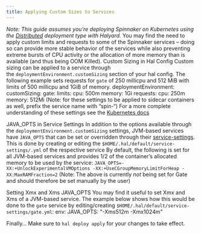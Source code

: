```yaml
---
title: Applying Custom Sizes to Services
---
```



*Note: This guide assumes you’re deploying Spinnaker on Kubernetes using the [Distributed](https://www.spinnaker.io/setup/install/environment/#distributed-installation) deployment type with Halyard.*
You may find the need to apply custom limits and requests to some of the Spinnaker services – doing so can provide more stable behavior of the services while also preventing extreme bursts of CPU activity or the allocation of more memory than is available (and thus being OOM Killed).
Custom Sizing in Hal Config
Custom sizing can be applied to a service through the ```deploymentEnvironment.customSizing``` section of your hal config. The following example sets requests for ```gate``` of 250 millicpu and 512 MiB with limits of 500 millicpu and 1GiB of memory.
 deploymentEnvironment:
  customSizing:
    gate:
      limits:
        cpu: 500m
        memory: 1Gi
      requests:
        cpu: 250m
        memory: 512Mi
(Note: for these settings to be applied to sidecar containers as well, prefix the service name with “spin-“)
For a more complete understanding of these settings see the [Kubernetes docs](https://kubernetes.io/docs/concepts/configuration/manage-compute-resources-container/)

JAVA_OPTS in Service Settings
In addition to the options available through the ```deploymentEnvironment.customSizing``` settings, JVM-based services have ```JAVA_OPTS``` that can be set or overridden through their [service-settings](https://www.spinnaker.io/reference/halyard/custom/#tweakable-service-settings). This is done by creating or editing the ```$HOME/.hal/default/service-settings/.yml``` of the respective service
By default, the following is set for all JVM-based services and provides 1/2 of the container’s allocated memory to be used by the service:
```JAVA_OPTS=-XX:+UnlockExperimentalVMOptions -XX:+UseCGroupMemoryLimitForHeap -XX:MaxRAMFraction=2```
(Note: The above is currently *not* being set for Gate and should therefore be set manually by the user)

Setting Xmx and Xms JAVA_OPTS
You may find it useful to set Xmx and Xms of a JVM-based service. The example below shows how this would be done to the ```gate``` service by editing/creating ```$HOME/.hal/default/service-settings/gate.yml```:
env:
  JAVA_OPTS: "-Xms512m -Xmx1024m"

Finally…
Make sure to ```hal deploy apply``` for your changes to take effect.


